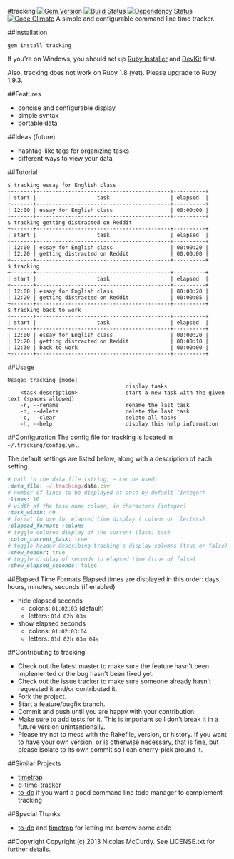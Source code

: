 #tracking [![Gem Version](https://badge.fury.io/rb/tracking.png)](http://badge.fury.io/rb/tracking) [![Build Status](https://secure.travis-ci.org/thenickperson/tracking.png?branch=master)](http://travis-ci.org/thenickperson/tracking) [![Dependency Status](https://gemnasium.com/thenickperson/tracking.png)](https://gemnasium.com/thenickperson/tracking) [![Code Climate](https://codeclimate.com/badge.png)](https://codeclimate.com/github/thenickperson/tracking)
A simple and configurable command line time tracker.

##Installation

`gem install tracking`

If you're on Windows, you should set up
[Ruby Installer](http://rubyinstaller.org/downloads/) and
[DevKit](https://github.com/oneclick/rubyinstaller/wiki/Development-Kit) first.

Also, tracking does not work on Ruby 1.8 (yet). Please upgrade to Ruby 1.9.3.

##Features
- concise and configurable display
- simple syntax
- portable data

##Ideas (future)
- hashtag-like tags for organizing tasks
- different ways to view your data

##Tutorial
```
$ tracking essay for English class
+-------+------------------------------------------+----------+
| start |                   task                   | elapsed  |
+-------+------------------------------------------+----------+
| 12:00 | essay for English class                  | 00:00:00 |
+-------+------------------------------------------+----------+
$ tracking getting distracted on Reddit
+-------+------------------------------------------+----------+
| start |                   task                   | elapsed  |
+-------+------------------------------------------+----------+
| 12:00 | essay for English class                  | 00:00:20 |
| 12:20 | getting distracted on Reddit             | 00:00:00 |
+-------+------------------------------------------+----------+
$ tracking
+-------+------------------------------------------+----------+
| start |                   task                   | elapsed  |
+-------+------------------------------------------+----------+
| 12:00 | essay for English class                  | 00:00:20 |
| 12:20 | getting distracted on Reddit             | 00:00:05 |
+-------+------------------------------------------+----------+
$ tracking back to work
+-------+------------------------------------------+----------+
| start |                   task                   | elapsed  |
+-------+------------------------------------------+----------+
| 12:00 | essay for English class                  | 00:00:20 |
| 12:20 | getting distracted on Reddit             | 00:00:10 |
| 12:30 | back to work                             | 00:00:00 |
+-------+------------------------------------------+----------+
```

##Usage
```
Usage: tracking [mode]
                                     display tasks
    <task description>               start a new task with the given text (spaces allowed)
    -r, --rename                     rename the last task
    -d, --delete                     delete the last task
    -c, --clear                      delete all tasks
    -h, --help                       display this help information
```

##Configuration
The config file for tracking is located in `~/.tracking/config.yml`.

The default settings are listed below, along with a description of each setting.
```ruby
# path to the data file (string, ~ can be used)
:data_file: ~/.tracking/data.csv
# number of lines to be displayed at once by default (integer)
:lines: 10
# width of the task name column, in characters (integer)
:task_width: 40
# format to use for elapsed time display (:colons or :letters)
:elapsed_format: :colons
# toggle colored display of the current (last) task
:color_current_task: true
# toggle header describing tracking's display columns (true or false)
:show_header: true
# toggle display of seconds in elapsed time (true of false)
:show_elapsed_seconds: false
```

##Elapsed Time Formats
Elapsed times are displayed in this order: days, hours, minutes, seconds (if
enabled)
- hide elapsed seconds
	- colons: `01:02:03` (default)
	- letters: `01d 02h 03m`
- show elapsed seconds
	- colons: `01:02:03:04`
	- letters: `01d 02h 03m 04s`

##Contributing to tracking
- Check out the latest master to make sure the feature hasn't been implemented
or the bug hasn't been fixed yet.
- Check out the issue tracker to make sure someone already hasn't requested it
and/or contributed it.
- Fork the project.
- Start a feature/bugfix branch.
- Commit and push until you are happy with your contribution.
- Make sure to add tests for it. This is important so I don't break it in a
future version unintentionally.
- Please try not to mess with the Rakefile, version, or history. If you want to
have your own version, or is otherwise necessary, that is fine, but please
isolate to its own commit so I can cherry-pick around it.

##Similar Projects
- [timetrap](https://github.com/samg/timetrap)
- [d-time-tracker](https://github.com/DanielVF/d-time-tracker)
- [to-do](http://github.com/kristenmills/to-do) if you want a good command line
todo manager to complement tracking

##Special Thanks
- [to-do](http://github.com/kristenmills/to-do) and
[timetrap](https://github.com/samg/timetrap) for letting me borrow some code

##Copyright
Copyright (c) 2013 Nicolas McCurdy. See LICENSE.txt for further details.
